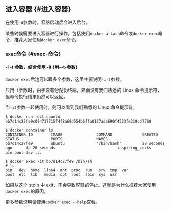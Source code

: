 ## 进入容器 {#进入容器}

在使用`-d`参数时，容器启动后会进入后台。

某些时候需要进入容器进行操作，包括使用`docker attach`命令或`docker exec`命令，推荐大家使用`docker exec`命令。

### `exec`命令 {#exec-命令}

#### -i -t 参数，结合使用 -it {#i--t-参数}

`docker exec`后边可以跟多个参数，这里主要说明`-i-t`参数。

只用`-i`参数时，由于没有分配伪终端，界面没有我们熟悉的 Linux 命令提示符，但命令执行结果仍然可以返回。

当`-it`参数一起使用时，则可以看到我们熟悉的 Linux 命令提示符。

```
$ docker run -dit ubuntu
bb7d14c27fe9c094717715f4f8a69d554b6ffa0127ada690f4523fe319cd7760

$ docker container ls
CONTAINER ID        IMAGE               COMMAND             CREATED             STATUS              PORTS               NAMES
bb7d14c27fe9        ubuntu              "/bin/bash"         28 seconds ago      Up 26 seconds                           inspiring_cocks
bin boot dev ...

$ docker exec -it bb7d14c27fe9 /bin/sh
# ls
bin   dev  home  lib64	mnt  proc  run	 srv  tmp  var
boot  etc  lib	 media	opt  root  sbin  sys  usr
```

如果从这个 stdin 中 exit，不会导致容器的停止。这就是为什么推荐大家使用`docker exec`的原因。

更多参数说明请使用`docker exec --help`查看。


